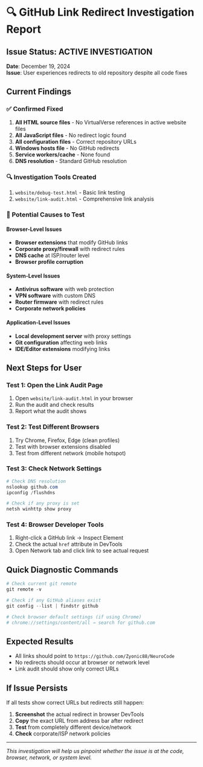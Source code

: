# 🔍 GitHub Link Redirect Investigation Report

## Issue Status: ACTIVE INVESTIGATION
**Date**: December 19, 2024  
**Issue**: User experiences redirects to old repository despite all code fixes

## Current Findings

### ✅ Confirmed Fixed
1. **All HTML source files** - No VirtualVerse references in active website files
2. **All JavaScript files** - No redirect logic found
3. **All configuration files** - Correct repository URLs
4. **Windows hosts file** - No GitHub redirects
5. **Service workers/cache** - None found
6. **DNS resolution** - Standard GitHub resolution

### 🔍 Investigation Tools Created
1. `website/debug-test.html` - Basic link testing
2. `website/link-audit.html` - Comprehensive link analysis

### 🚨 Potential Causes to Test

#### Browser-Level Issues
- **Browser extensions** that modify GitHub links
- **Corporate proxy/firewall** with redirect rules
- **DNS cache** at ISP/router level
- **Browser profile corruption**

#### System-Level Issues
- **Antivirus software** with web protection
- **VPN software** with custom DNS
- **Router firmware** with redirect rules
- **Corporate network policies**

#### Application-Level Issues
- **Local development server** with proxy settings
- **Git configuration** affecting web links
- **IDE/Editor extensions** modifying links

## Next Steps for User

### Test 1: Open the Link Audit Page
1. Open `website/link-audit.html` in your browser
2. Run the audit and check results
3. Report what the audit shows

### Test 2: Test Different Browsers
1. Try Chrome, Firefox, Edge (clean profiles)
2. Test with browser extensions disabled
3. Test from different network (mobile hotspot)

### Test 3: Check Network Settings
```powershell
# Check DNS resolution
nslookup github.com
ipconfig /flushdns

# Check if any proxy is set
netsh winhttp show proxy
```

### Test 4: Browser Developer Tools
1. Right-click a GitHub link → Inspect Element
2. Check the actual `href` attribute in DevTools
3. Open Network tab and click link to see actual request

## Quick Diagnostic Commands

```powershell
# Check current git remote
git remote -v

# Check if any GitHub aliases exist
git config --list | findstr github

# Check browser default settings (if using Chrome)
# chrome://settings/content/all → search for github.com
```

## Expected Results
- All links should point to `https://github.com/Zyonic88/NeuroCode`
- No redirects should occur at browser or network level
- Link audit should show only correct URLs

## If Issue Persists
If all tests show correct URLs but redirects still happen:
1. **Screenshot** the actual redirect in browser DevTools
2. **Copy** the exact URL from address bar after redirect
3. **Test** from completely different device/network
4. **Check** corporate/ISP network policies

---
*This investigation will help us pinpoint whether the issue is at the code, browser, network, or system level.*
